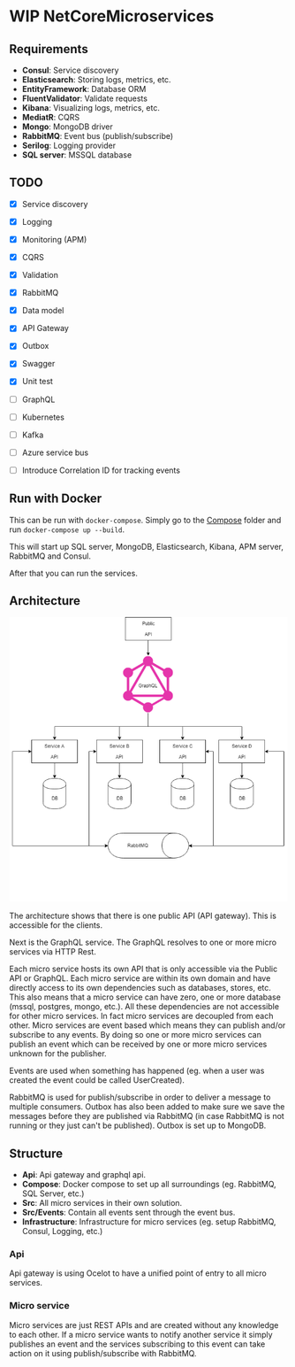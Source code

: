 # WIP NetCoreMicroservices

## Requirements
 - **Consul**: Service discovery
 - **Elasticsearch**: Storing logs, metrics, etc.
 - **EntityFramework**: Database ORM
 - **FluentValidator**: Validate requests
 - **Kibana**: Visualizing logs, metrics, etc.
 - **MediatR**: CQRS
 - **Mongo**: MongoDB driver
 - **RabbitMQ**: Event bus (publish/subscribe)
 - **Serilog**: Logging provider
 - **SQL server**: MSSQL database

## TODO
 - [x] Service discovery
 - [x] Logging
 - [x] Monitoring (APM)
 - [x] CQRS
 - [x] Validation
 - [x] RabbitMQ
 - [x] Data model
 - [x] API Gateway
 - [x] Outbox
 - [x] Swagger
 - [x] Unit test
 - [ ] GraphQL
 - [ ] Kubernetes
 - [ ] Kafka
 - [ ] Azure service bus
 - [ ] Introduce Correlation ID for tracking events


## Run with Docker
This can be run with `docker-compose`.
Simply go to the [Compose](/Compose) folder and run `docker-compose up --build`.

This will start up SQL server, MongoDB, Elasticsearch, Kibana, APM server, RabbitMQ and Consul.

After that you can run the services.

## Architecture
![Micro services architecture](microservices_architecture.png "Micro services archivecture")

The architecture shows that there is one public API (API gateway). This is accessible for the clients.

Next is the GraphQL service. The GraphQL resolves to one or more micro services via HTTP Rest.

Each micro service hosts its own API that is only accessible via the Public API or GraphQL. Each micro service are within its own domain and have directly access to its own dependencies such as databases, stores, etc. This also means that a micro service can have zero, one or more database (mssql, postgres, mongo, etc.). All these dependencies are not accessible for other micro services. In fact micro services are decoupled from each other.
Micro services are event based which means they can publish and/or subscribe to any events. By doing so one or more micro services can publish an event which can be received by one or more micro services unknown for the publisher.

Events are used when something has happened (eg. when a user was created the event could be called UserCreated).

RabbitMQ is used for publish/subscribe in order to deliver a message to multiple consumers.
Outbox has also been added to make sure we save the messages before they are published via RabbitMQ (in case RabbitMQ is not running or they just can't be published). Outbox is set up to MongoDB.

## Structure
- **Api**: Api gateway and graphql api.
- **Compose**: Docker compose to set up all surroundings (eg. RabbitMQ, SQL Server, etc.)
- **Src**: All micro services in their own solution.
- **Src/Events**: Contain all events sent through the event bus.
- **Infrastructure**: Infrastructure for micro services (eg. setup RabbitMQ, Consul, Logging, etc.)

### Api
Api gateway is using Ocelot to have a unified point of entry to all micro services.


### Micro service
Micro services are just REST APIs and are created without any knowledge to each other. If a micro service wants to notify another service it simply publishes an event and the services subscribing to this event can take action on it using publish/subscribe with RabbitMQ.


